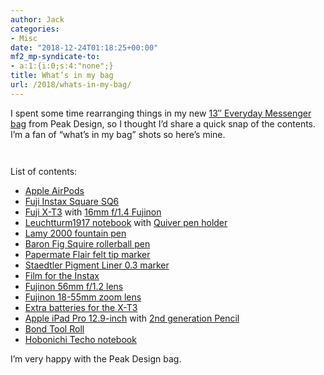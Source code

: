 ```yaml
---
author: Jack
categories:
- Misc
date: "2018-12-24T01:18:25+00:00"
mf2_mp-syndicate-to:
- a:1:{i:0;s:4:"none";}
title: What’s in my bag
url: /2018/whats-in-my-bag/
---
```

I spent some time rearranging things in my new [13&#8243; Everyday Messenger bag][1] from Peak Design, so I thought I&#8217;d share a quick snap of the contents. I&#8217;m a fan of &#8220;what&#8217;s in my bag&#8221; shots so here&#8217;s mine.<figure class="wp-block-image">

<img src="/img/2018/12/DSCF3088-821x1024.jpg" alt="" class="wp-image-2218" srcset="/img/2018/12/DSCF3088.jpg 821w, /img/2018/12/DSCF3088-241x300.jpg 241w, /img/2018/12/DSCF3088-768x958.jpg 768w, /img/2018/12/DSCF3088-750x935.jpg 750w" sizes="(max-width: 821px) 100vw, 821px" /></figure> <figure class="wp-block-image"><img src="/img/2018/12/DSCF3090-1024x683.jpg" alt="" class="wp-image-2219" srcset="/img/2018/12/DSCF3090.jpg 1024w, /img/2018/12/DSCF3090-300x200.jpg 300w, /img/2018/12/DSCF3090-768x512.jpg 768w, /img/2018/12/DSCF3090-750x500.jpg 750w" sizes="(max-width: 1024px) 100vw, 1024px" /></figure> 

List of contents:

  * [Apple AirPods][2]
  * [Fuji Instax Square SQ6][3]
  * [Fuji X-T3][4] with [16mm f/1.4 Fujinon][5]
  * [Leuchtturm1917 notebook][6] with [Quiver pen holder][7]
  * [Lamy 2000 fountain pen][8]
  * [Baron Fig Squire rollerball pen][9]
  * [Papermate Flair felt tip marker][10]
  * [Staedtler Pigment Liner 0.3 marker][11]
  * [Film for the Instax][12]
  * [Fujinon 56mm f/1.2 lens][13]
  * [Fujinon 18-55mm zoom lens][14]
  * [Extra batteries for the X-T3][15]
  * [Apple iPad Pro 12.9-inch][16] with [2nd generation Pencil][17]
  * [Bond Tool Roll][18]
  * [Hobonichi Techo notebook][19]

I&#8217;m very happy with the Peak Design bag.

 [1]: https://www.peakdesign.com/collections/everyday-bags/products/everyday-messenger?variant=2164691370028
 [2]: https://www.apple.com/airpods/
 [3]: http://www.fujifilm.com/products/instant_photo/cameras/instax_square_sq6/
 [4]: https://www.bhphotovideo.com/c/product/1433839-REG/fujifilm_16588509_x_t3_mirrorless_digital_camera.html
 [5]: https://www.bhphotovideo.com/c/product/1138987-REG/fujifilm_xf_16mm_f_1_4_r.html
 [6]: https://www.gouletpens.com/products/leuchtturm1917-medium-a5-notebook-black-dot-grid?variant=11884714295339
 [7]: https://www.quiverglobal.com/large-single-pen-holder-for-notebooks-quiver/
 [8]: https://www.gouletpens.com/products/lamy-2000-fountain-pen-makrolon?variant=11884844875819
 [9]: https://www.baronfig.com/products/squire
 [10]: https://www.jetpens.com/Paper-Mate-Flair-Felt-Tip-Pen-Medium-Point-Black/pd/13340
 [11]: https://www.jetpens.com/Staedtler-Pigment-Liner-Marker-Pen-0.3-mm-Black/pd/7938
 [12]: https://www.bhphotovideo.com/c/product/1406035-REG/fujifilm_16583664_instax_square_film_us.html
 [13]: https://www.bhphotovideo.com/c/product/1021630-REG/fujifilm_xf_56mm_f_1_2_r.html
 [14]: https://www.bhphotovideo.com/c/product/883530-REG/Fujifilm_XF_18_55mm_f_2_8_4_OIS.html
 [15]: https://www.bhphotovideo.com/c/product/1263624-REG/fujifilm_16528470_np_w126s_li_ion_battery_pack.html
 [16]: https://www.apple.com/ipad-pro/
 [17]: https://www.apple.com/apple-pencil/
 [18]: https://bondtravelgear.com/collections/pouches/products/tool-roll
 [19]: https://www.1101.com/store/techo/en/